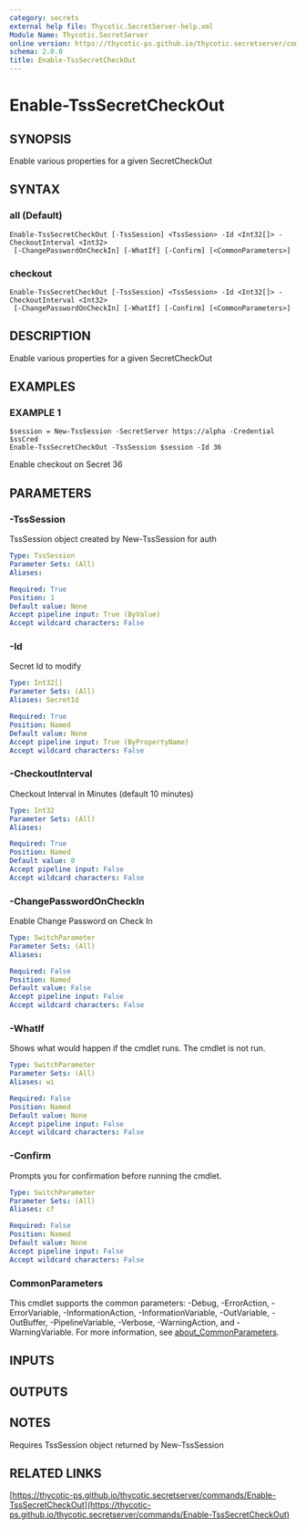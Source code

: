 ```yaml
---
category: secrets
external help file: Thycotic.SecretServer-help.xml
Module Name: Thycotic.SecretServer
online version: https://thycotic-ps.github.io/thycotic.secretserver/commands/Enable-TssSecretCheckOut
schema: 2.0.0
title: Enable-TssSecretCheckOut
---
```


# Enable-TssSecretCheckOut

## SYNOPSIS
Enable various properties for a given SecretCheckOut

## SYNTAX

### all (Default)
```
Enable-TssSecretCheckOut [-TssSession] <TssSession> -Id <Int32[]> -CheckoutInterval <Int32>
 [-ChangePasswordOnCheckIn] [-WhatIf] [-Confirm] [<CommonParameters>]
```

### checkout
```
Enable-TssSecretCheckOut [-TssSession] <TssSession> -Id <Int32[]> -CheckoutInterval <Int32>
 [-ChangePasswordOnCheckIn] [-WhatIf] [-Confirm] [<CommonParameters>]
```

## DESCRIPTION
Enable various properties for a given SecretCheckOut

## EXAMPLES

### EXAMPLE 1
```
$session = New-TssSession -SecretServer https://alpha -Credential $ssCred
Enable-TssSecretCheckOut -TssSession $session -Id 36
```

Enable checkout on Secret 36

## PARAMETERS

### -TssSession
TssSession object created by New-TssSession for auth

```yaml
Type: TssSession
Parameter Sets: (All)
Aliases:

Required: True
Position: 1
Default value: None
Accept pipeline input: True (ByValue)
Accept wildcard characters: False
```

### -Id
Secret Id to modify

```yaml
Type: Int32[]
Parameter Sets: (All)
Aliases: SecretId

Required: True
Position: Named
Default value: None
Accept pipeline input: True (ByPropertyName)
Accept wildcard characters: False
```

### -CheckoutInterval
Checkout Interval in Minutes (default 10 minutes)

```yaml
Type: Int32
Parameter Sets: (All)
Aliases:

Required: True
Position: Named
Default value: 0
Accept pipeline input: False
Accept wildcard characters: False
```

### -ChangePasswordOnCheckIn
Enable Change Password on Check In

```yaml
Type: SwitchParameter
Parameter Sets: (All)
Aliases:

Required: False
Position: Named
Default value: False
Accept pipeline input: False
Accept wildcard characters: False
```

### -WhatIf
Shows what would happen if the cmdlet runs.
The cmdlet is not run.

```yaml
Type: SwitchParameter
Parameter Sets: (All)
Aliases: wi

Required: False
Position: Named
Default value: None
Accept pipeline input: False
Accept wildcard characters: False
```

### -Confirm
Prompts you for confirmation before running the cmdlet.

```yaml
Type: SwitchParameter
Parameter Sets: (All)
Aliases: cf

Required: False
Position: Named
Default value: None
Accept pipeline input: False
Accept wildcard characters: False
```

### CommonParameters
This cmdlet supports the common parameters: -Debug, -ErrorAction, -ErrorVariable, -InformationAction, -InformationVariable, -OutVariable, -OutBuffer, -PipelineVariable, -Verbose, -WarningAction, and -WarningVariable. For more information, see [about_CommonParameters](http://go.microsoft.com/fwlink/?LinkID=113216).

## INPUTS

## OUTPUTS

## NOTES
Requires TssSession object returned by New-TssSession

## RELATED LINKS

[https://thycotic-ps.github.io/thycotic.secretserver/commands/Enable-TssSecretCheckOut](https://thycotic-ps.github.io/thycotic.secretserver/commands/Enable-TssSecretCheckOut)

